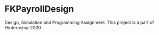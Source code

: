 # FKPayrollDesign
Design, Simulation and Programming Assignment. This project is a part of Flinternship-2020
